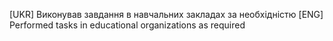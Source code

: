 [UKR] Виконував завдання в навчальних закладах за необхідністю
[ENG] Performed tasks in educational organizations as required
